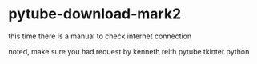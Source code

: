 # pytube-download-mark2
this time there is a manual to check internet connection



noted, make sure you had 
request by kenneth reith
pytube
tkinter python

